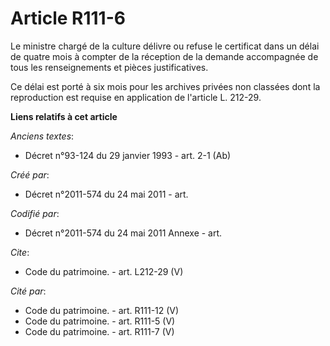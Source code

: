 # Article R111-6

Le ministre chargé de la culture délivre ou refuse le certificat dans un délai de quatre mois à compter de la réception de la
demande accompagnée de tous les renseignements et pièces justificatives.

Ce délai est porté à six mois pour les archives privées non classées dont la reproduction est requise en application de
l'article L. 212-29.

**Liens relatifs à cet article**

_Anciens textes_:

  - Décret n°93-124 du 29 janvier 1993 - art. 2-1 (Ab)

_Créé par_:

  - Décret n°2011-574 du 24 mai 2011  - art.

_Codifié par_:

  - Décret n°2011-574 du 24 mai 2011 Annexe - art.

_Cite_:

  - Code du patrimoine. - art. L212-29 (V)

_Cité par_:

  - Code du patrimoine. - art. R111-12 (V)
  - Code du patrimoine. - art. R111-5 (V)
  - Code du patrimoine. - art. R111-7 (V)
